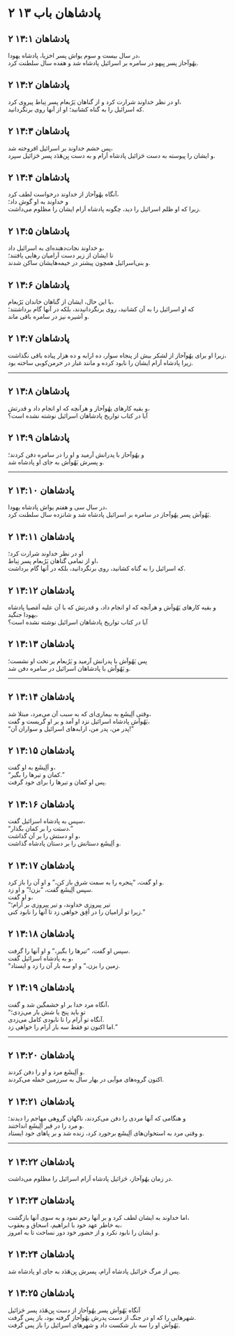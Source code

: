 # ۲ پادشاهان باب ۱۳

## ۲ پادشاهان ۱۳:۱

در سال بیست و سوم یواش پسر اخزیا، پادشاه یهودا،  
یهُوآحاز پسر یِیهو در سامره بر اسرائیل پادشاه شد و هفده سال سلطنت کرد.

## ۲ پادشاهان ۱۳:۲

او در نظر خداوند شرارت کرد و از گناهان یَرُبعام پسر نِباط پیروی کرد،  
که اسرائیل را به گناه کشانید؛ او از آنها روی برنگردانید.

## ۲ پادشاهان ۱۳:۳

پس خشم خداوند بر اسرائیل افروخته شد،  
و ایشان را پیوسته به دست حَزائیل پادشاه اَرام و به دست بِن‌هَدَد پسر حَزائیل سپرد.

## ۲ پادشاهان ۱۳:۴

آنگاه یهُوآحاز از خداوند درخواست لطف کرد،  
و خداوند به او گوش داد؛  
زیرا که او ظلم اسرائیل را دید، چگونه پادشاه اَرام ایشان را مظلوم می‌داشت.

## ۲ پادشاهان ۱۳:۵

و خداوند نجات‌دهنده‌ای به اسرائیل داد،  
تا ایشان از زیر دست اَرامیان رهایی یافتند؛  
و بنی‌اسرائیل همچون پیشتر در خیمه‌هایشان ساکن شدند.

## ۲ پادشاهان ۱۳:۶

با این حال، ایشان از گناهان خاندان یَرُبعام،  
که او اسرائیل را به آن کشانید، روی برنگردانیدند، بلکه در آنها گام برداشتند؛  
و اَشیره نیز در سامره باقی ماند.

## ۲ پادشاهان ۱۳:۷

زیرا او برای یهُوآحاز از لشکر بیش از پنجاه سوار، ده ارابه و ده هزار پیاده باقی نگذاشت،  
زیرا پادشاه اَرام ایشان را نابود کرده و مانند غبار در خرمن‌کوبی ساخته بود.

---

## ۲ پادشاهان ۱۳:۸

و بقیه کارهای یهُوآحاز و هرآنچه که او انجام داد و قدرتش،  
آیا در کتاب تواریخ پادشاهان اسرائیل نوشته نشده است؟

## ۲ پادشاهان ۱۳:۹

و یهُوآحاز با پدرانش آرمید و او را در سامره دفن کردند؛  
و پسرش یَهُوآش به جای او پادشاه شد.

---

## ۲ پادشاهان ۱۳:۱۰

در سال سی و هفتم یواش پادشاه یهودا،  
یَهُوآش پسر یهُوآحاز در سامره بر اسرائیل پادشاه شد و شانزده سال سلطنت کرد.

## ۲ پادشاهان ۱۳:۱۱

او در نظر خداوند شرارت کرد؛  
او از تمامی گناهان یَرُبعام پسر نِباط،  
که اسرائیل را به گناه کشانید، روی برنگردانید، بلکه در آنها گام برداشت.

## ۲ پادشاهان ۱۳:۱۲

و بقیه کارهای یَهُوآش و هرآنچه که او انجام داد، و قدرتش که با آن علیه اَمَصیا پادشاه یهودا جنگید،  
آیا در کتاب تواریخ پادشاهان اسرائیل نوشته نشده است؟

## ۲ پادشاهان ۱۳:۱۳

پس یَهُوآش با پدرانش آرمید و یَرُبعام بر تخت او نشست؛  
و یَهُوآش با پادشاهان اسرائیل در سامره دفن شد.

---

## ۲ پادشاهان ۱۳:۱۴

وقتی اَلِیشَع به بیماری‌ای که به سبب آن می‌مرد، مبتلا شد،  
یَهُوآش پادشاه اسرائیل نزد او آمد و بر او گریست و گفت،  
“پدر من، پدر من، ارابه‌های اسرائیل و سواران آن!”

## ۲ پادشاهان ۱۳:۱۵

و اَلِیشَع به او گفت،  
“کمان و تیرها را بگیر.”  
پس او کمان و تیرها را برای خود گرفت.

## ۲ پادشاهان ۱۳:۱۶

سپس به پادشاه اسرائیل گفت،  
“دستت را بر کمان بگذار.”  
و او دستش را بر آن گذاشت،  
و اَلِیشَع دستانش را بر دستان پادشاه گذاشت.

## ۲ پادشاهان ۱۳:۱۷

و او گفت، “پنجره را به سمت شرق باز کن،” و او آن را باز کرد.  
سپس اَلِیشَع گفت، “بزن!” و او زد.  
و او گفت،  
“تیر پیروزی خداوند، و تیر پیروزی بر اَرام؛  
زیرا تو اَرامیان را در اَفِق خواهی زد تا آنها را نابود کنی.”

## ۲ پادشاهان ۱۳:۱۸

سپس او گفت، “تیرها را بگیر،” و او آنها را گرفت.  
و به پادشاه اسرائیل گفت،  
“زمین را بزن،” و او سه بار آن را زد و ایستاد.

## ۲ پادشاهان ۱۳:۱۹

آنگاه مرد خدا بر او خشمگین شد و گفت،  
“تو باید پنج یا شش بار می‌زدی؛  
آنگاه تو اَرام را تا نابودی کامل می‌زدی.  
اما اکنون تو فقط سه بار اَرام را خواهی زد.”

---

## ۲ پادشاهان ۱۳:۲۰

و اَلِیشَع مرد و او را دفن کردند.  
اکنون گروه‌های موآبی در بهار سال به سرزمین حمله می‌کردند.

## ۲ پادشاهان ۱۳:۲۱

و هنگامی که آنها مردی را دفن می‌کردند، ناگهان گروهی مهاجم را دیدند؛  
و مرد را در قبر اَلِیشَع انداختند.  
و وقتی مرد به استخوان‌های اَلِیشَع برخورد کرد، زنده شد و بر پاهای خود ایستاد.

---

## ۲ پادشاهان ۱۳:۲۲

در زمان یهُوآحاز، حَزائیل پادشاه اَرام اسرائیل را مظلوم می‌داشت.

## ۲ پادشاهان ۱۳:۲۳

اما خداوند به ایشان لطف کرد و بر آنها رحم نمود و به سوی آنها بازگشت،  
به خاطر عهد خود با ابراهیم، اسحاق و یعقوب،  
و ایشان را نابود نکرد و از حضور خود دور نساخت تا به امروز.

## ۲ پادشاهان ۱۳:۲۴

پس از مرگ حَزائیل پادشاه اَرام، پسرش بِن‌هَدَد به جای او پادشاه شد.

## ۲ پادشاهان ۱۳:۲۵

آنگاه یَهُوآش پسر یهُوآحاز از دست بِن‌هَدَد پسر حَزائیل  
شهرهایی را که او در جنگ از دست پدرش یهُوآحاز گرفته بود، باز پس گرفت.  
یَهُوآش او را سه بار شکست داد و شهرهای اسرائیل را باز پس گرفت.
